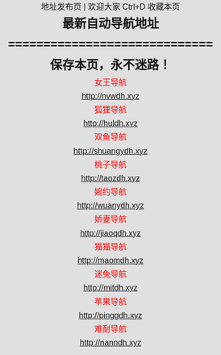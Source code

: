 <head>
<meta http-equiv="Content-Type" content="text/html; charset=utf-8" />
<title>最新地址发布页</title>
<style type="text/css">
html,body { padding: 0;margin: 0; background: #E0E0E0;font: 400 16px/1.7 "Microsoft JhengHei", sans-serif;}
div,ul,li,h1,p,h2{padding: 0;margin: 0;}
ul,li{list-style: none;}
.main{text-align: center;}
.content{ margin:0 auto; width:90%;}
.red{ color:#F00;}
#lovexin12,#lovexin14{border:2px solid red;z-index:9999;
}
@media only screen and (min-width:0px) and (max-width:1120px){
#lovexin12 img,#lovexin14 img{width:200px;}
}
}

</style>
<script>
function loadCSS() {
if ((navigator.userAgent.match(/(phone|pad|pod|iPhone|iPod|ios|iPad|Android|wOSBrowser|BrowserNG|WebOS)/i))) {
document.write('<link href="phone.css" rel="stylesheet" type="text/css" media="screen" />');
//alert("shouji");
}
else {
//alert("diannao");
document.write('<link href="pc.css" rel="stylesheet" type="text/css" media="screen" />');
}
}
loadCSS();
  
lastScrollY=0;
function heartBeat(){ 
var diffY;
if (document.documentElement && document.documentElement.scrollTop)
diffY = document.documentElement.scrollTop;
else if (document.body)
diffY = document.body.scrollTop
else
{/*Netscape stuff*/}
//alert(diffY);
percent=.1*(diffY-lastScrollY); 
if(percent>0)percent=Math.ceil(percent); 
else percent=Math.floor(percent); 
document.getElementById("lovexin12").style.top=parseInt(document.getElementById
("lovexin12").style.top)+percent+"px";
document.getElementById("lovexin14").style.top=parseInt(document.getElementById
("lovexin12").style.top)+percent+"px";
lastScrollY=lastScrollY+percent; 
//alert(lastScrollY);
}

document.write(suspendcode12); 
document.write(suspendcode14); 
window.setInterval("heartBeat()",1);

</script>
</head>

<body>
<div class="main">
<div class="content">
<div class="title"> 地址发布页 | 欢迎大家 Ctrl+D 收藏本页</div>
<div class="daohang">
<div class="daohang_t">
<h2>最新自动导航地址</h2>
  <h2>=============================</h2>
<ul>



<div class="daohang_r">
<h2>保存本页，永不迷路！</h2>
<ul>
<li class="red">女王导航</li><li><a href="http://nvwdh.xyz" target="_blank">http://nvwdh.xyz</a></li>
<li class="red">狐狸导航</li><li><a href="http://huldh.xyz" target="_blank">http://huldh.xyz</a></li>
<li class="red">双鱼导航</li><li><a href="http://shuangydh.xyz" target="_blank">http://shuangydh.xyz</a></li>
<li class="red">桃子导航</li><li><a href="http://taozdh.xyz" target="_blank">http://taozdh.xyz</a></li>
<li class="red">婉约导航</li><li><a href="http://wuanydh.xyz" target="_blank">http://wuanydh.xyz</a></li>
<li class="red">娇妻导航</li><li><a href="http://jiaoqdh.xyz" target="_blank">http://jiaoqdh.xyz</a></li>
<li class="red">猫猫导航</li><li><a href="http://maomdh.xyz" target="_blank">http://maomdh.xyz</a></li>
<li class="red">迷兔导航</li><li><a href="http://mitdh.xyz" target="_blank">http://mitdh.xyz</a></li>
<li class="red">苹果导航</li><li><a href="http://pinggdh.xyz" target="_blank">http://pinggdh.xyz</a></li>
<li class="red">难耐导航</li><li><a href="http://nanndh.xyz" target="_blank">http://nanndh.xyz</a></li>
</ul>


</div>
<div class="foot"><br></div>


